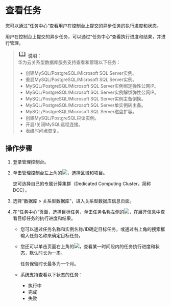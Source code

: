 # 查看任务<a name="TOPIC_0142028396"></a>

您可以通过“任务中心“查看用户在控制台上提交的异步任务的执行进度和状态。

用户在控制台上提交的异步任务，可以通过“任务中心“查看执行进度和结果，并进行管理。

>![](public_sys-resources/icon-note.gif) **说明：**   
>华为云关系型数据库服务支持查看和管理以下任务：  
>-   创建MySQL/PostgreSQL/Microsoft SQL Server实例。  
>-   重启MySQL/PostgreSQL/Microsoft SQL Server实例。  
>-   MySQL/PostgreSQL/Microsoft SQL Server实例绑定弹性公网IP。  
>-   MySQL/PostgreSQL/Microsoft SQL Server实例解绑弹性公网IP。  
>-   MySQL/PostgreSQL/Microsoft SQL Server实例主备倒换。  
>-   MySQL/PostgreSQL/Microsoft SQL Server单实例转主备。  
>-   MySQL/PostgreSQL/Microsoft SQL Server磁盘扩容。  
>-   创建MySQL/PostgreSQL只读实例。  
>-   开启/关闭MySQL远程连接。  
>-   表级时间点恢复。  

## 操作步骤<a name="section1054130194015"></a>

1.  登录管理控制台。
2.  单击管理控制台左上角的![](figures/image_0142028638.png)，选择区域和项目。

    您可选择自己的专属计算集群（Dedicated Computing Cluster，简称DCC）。

3.  选择“数据库  \>  关系型数据库“，进入关系型数据库信息页面。
4.  在“任务中心“页面，选择目标任务，单击任务名称左侧的![](figures/image_0142028283.png)，在展开信息中查看目标任务的执行进度和结果。
    -   您可以通过任务名称和实例名称/ID确定目标任务，或通过右上角的搜索框输入任务名称来确定目标任务。
    -   您还可以单击页面右上角的![](figures/image_0142028559.png)，查看某一时间段内的任务执行进度和状态，默认时长为一周。

        任务保留时长最多为一个月。

    -   系统支持查看以下状态的任务：
        -   执行中
        -   完成
        -   失败



